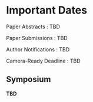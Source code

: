 # Important Dates

Paper Abstracts
: TBD

Paper Submissions
: TBD

Author Notifications
: TBD

Camera-Ready Deadline
: TBD

## Symposium

**TBD**
